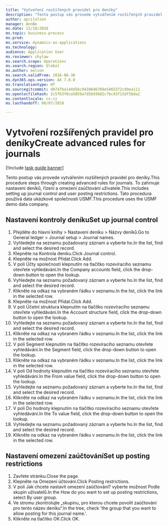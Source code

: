 ```yaml
--- 
title: "Vytvoření rozšířených pravidel pro deníky"
description: "Tento postup vás provede vytvářením rozšířených pravidel pro deníky."
author: aprilolson
manager: AnnBe
ms.date: 11/10/2016
ms.topic: business-process
ms.prod: 
ms.service: dynamics-ax-applications
ms.technology: 
audience: Application User
ms.reviewer: shylaw
ms.search.scope: Operations
ms.search.region: Global
ms.author: aolson
ms.search.validFrom: 2016-06-30
ms.dyn365.ops.version: AX 7.0.0
ms.translationtype: HT
ms.sourcegitcommit: d9747ba144d56c9410846769e5465372c89ea111
ms.openlocfilehash: 2c5f63f0ca5859a7d5b93682c7bc43f15df5bda2
ms.contentlocale: cs-cz
ms.lasthandoff: 08/07/2018

---
```

# <a name="create-advanced-rules-for-journals"></a><span data-ttu-id="35a7f-103">Vytvoření rozšířených pravidel pro deníky</span><span class="sxs-lookup"><span data-stu-id="35a7f-103">Create advanced rules for journals</span></span>

[!include [task guide banner](../../includes/task-guide-banner.md)]

<span data-ttu-id="35a7f-104">Tento postup vás provede vytvářením rozšířených pravidel pro deníky.</span><span class="sxs-lookup"><span data-stu-id="35a7f-104">This procedure steps through creating advanced rules for journals.</span></span> <span data-ttu-id="35a7f-105">To zahrnuje nastavení deníků, řízení a omezení zaúčtování uživatele.</span><span class="sxs-lookup"><span data-stu-id="35a7f-105">This includes setting up journal control and user posting restrictions.</span></span> <span data-ttu-id="35a7f-106">Tato procedura používá data ukázkové společnosti USMF.</span><span class="sxs-lookup"><span data-stu-id="35a7f-106">This procedure uses the USMF demo data company.</span></span>


## <a name="set-up-journal-control"></a><span data-ttu-id="35a7f-107">Nastavení kontroly deníku</span><span class="sxs-lookup"><span data-stu-id="35a7f-107">Set up journal control</span></span>
1. <span data-ttu-id="35a7f-108">Přejděte do hlavní knihy > Nastavení deníku > Názvy deníků.</span><span class="sxs-lookup"><span data-stu-id="35a7f-108">Go to General ledger > Journal setup > Journal names.</span></span>
2. <span data-ttu-id="35a7f-109">Vyhledejte na seznamu požadovaný záznam a vyberte ho.</span><span class="sxs-lookup"><span data-stu-id="35a7f-109">In the list, find and select the desired record.</span></span>
3. <span data-ttu-id="35a7f-110">Klepněte na Kontrola deníku.</span><span class="sxs-lookup"><span data-stu-id="35a7f-110">Click Journal control.</span></span>
4. <span data-ttu-id="35a7f-111">Klepněte na možnost Přidat.</span><span class="sxs-lookup"><span data-stu-id="35a7f-111">Click Add.</span></span>
5. <span data-ttu-id="35a7f-112">V poli Účty společnosti klepnutím na tlačítko rozevíracího seznamu otevřete vyhledávání.</span><span class="sxs-lookup"><span data-stu-id="35a7f-112">In the Company accounts field, click the drop-down button to open the lookup.</span></span>
6. <span data-ttu-id="35a7f-113">Vyhledejte na seznamu požadovaný záznam a vyberte ho.</span><span class="sxs-lookup"><span data-stu-id="35a7f-113">In the list, find and select the desired record.</span></span>
7. <span data-ttu-id="35a7f-114">Klikněte na odkaz na vybraném řádku v seznamu.</span><span class="sxs-lookup"><span data-stu-id="35a7f-114">In the list, click the link in the selected row.</span></span>
8. <span data-ttu-id="35a7f-115">Klepněte na možnost Přidat.</span><span class="sxs-lookup"><span data-stu-id="35a7f-115">Click Add.</span></span>
9. <span data-ttu-id="35a7f-116">V poli Účetní struktura klepnutím na tlačítko rozevíracího seznamu otevřete vyhledávání.</span><span class="sxs-lookup"><span data-stu-id="35a7f-116">In the Account structure field, click the drop-down button to open the lookup.</span></span>
10. <span data-ttu-id="35a7f-117">Vyhledejte na seznamu požadovaný záznam a vyberte ho.</span><span class="sxs-lookup"><span data-stu-id="35a7f-117">In the list, find and select the desired record.</span></span>
11. <span data-ttu-id="35a7f-118">Klikněte na odkaz na vybraném řádku v seznamu.</span><span class="sxs-lookup"><span data-stu-id="35a7f-118">In the list, click the link in the selected row.</span></span>
12. <span data-ttu-id="35a7f-119">V poli Segment klepnutím na tlačítko rozevíracího seznamu otevřete vyhledávání.</span><span class="sxs-lookup"><span data-stu-id="35a7f-119">In the Segment field, click the drop-down button to open the lookup.</span></span>
13. <span data-ttu-id="35a7f-120">Klikněte na odkaz na vybraném řádku v seznamu.</span><span class="sxs-lookup"><span data-stu-id="35a7f-120">In the list, click the link in the selected row.</span></span>
14. <span data-ttu-id="35a7f-121">V poli Od hodnoty klepnutím na tlačítko rozevíracího seznamu otevřete vyhledávání.</span><span class="sxs-lookup"><span data-stu-id="35a7f-121">In the From value field, click the drop-down button to open the lookup.</span></span>
15. <span data-ttu-id="35a7f-122">Vyhledejte na seznamu požadovaný záznam a vyberte ho.</span><span class="sxs-lookup"><span data-stu-id="35a7f-122">In the list, find and select the desired record.</span></span>
16. <span data-ttu-id="35a7f-123">Klikněte na odkaz na vybraném řádku v seznamu.</span><span class="sxs-lookup"><span data-stu-id="35a7f-123">In the list, click the link in the selected row.</span></span>
17. <span data-ttu-id="35a7f-124">V poli Do hodnoty klepnutím na tlačítko rozevíracího seznamu otevřete vyhledávání.</span><span class="sxs-lookup"><span data-stu-id="35a7f-124">In the To value field, click the drop-down button to open the lookup.</span></span>
18. <span data-ttu-id="35a7f-125">Vyhledejte na seznamu požadovaný záznam a vyberte ho.</span><span class="sxs-lookup"><span data-stu-id="35a7f-125">In the list, find and select the desired record.</span></span>
19. <span data-ttu-id="35a7f-126">Klikněte na odkaz na vybraném řádku v seznamu.</span><span class="sxs-lookup"><span data-stu-id="35a7f-126">In the list, click the link in the selected row.</span></span>

## <a name="set-up-posting-restrictions"></a><span data-ttu-id="35a7f-127">Nastavení omezení zaúčtování</span><span class="sxs-lookup"><span data-stu-id="35a7f-127">Set up posting restrictions</span></span>
1. <span data-ttu-id="35a7f-128">Zavřete stránku.</span><span class="sxs-lookup"><span data-stu-id="35a7f-128">Close the page.</span></span>
2. <span data-ttu-id="35a7f-129">Klepněte na Omezení účtování.</span><span class="sxs-lookup"><span data-stu-id="35a7f-129">Click Posting restrictions.</span></span>
3. <span data-ttu-id="35a7f-130">V poli Jak chcete nastavit omezení zaúčtování? vyberte možnost Podle skupin uživatelů.</span><span class="sxs-lookup"><span data-stu-id="35a7f-130">In the How do you want to set up posting restrictions, select By user group.</span></span>
4. <span data-ttu-id="35a7f-131">Ve stromu zkontrolujte „skupinu, pro kterou chcete povolit zaúčtování pro tento název deníku“.</span><span class="sxs-lookup"><span data-stu-id="35a7f-131">In the tree, check 'the group that you want to allow posting for this journal name.'.</span></span>
5. <span data-ttu-id="35a7f-132">Klikněte na tlačítko OK.</span><span class="sxs-lookup"><span data-stu-id="35a7f-132">Click OK.</span></span>


